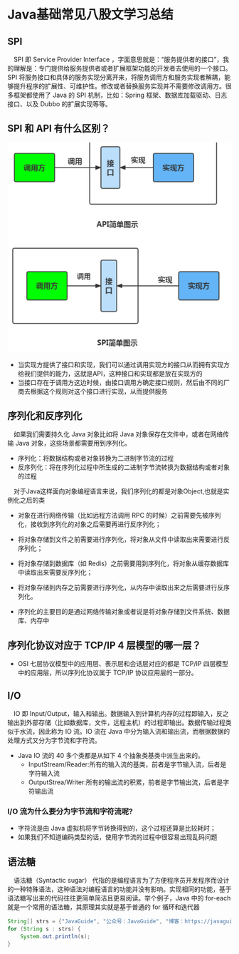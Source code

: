 # Java基础常见八股文学习总结


## SPI

&emsp;SPI 即 Service Provider Interface ，字面意思就是：“服务提供者的接口”，我的理解是：专门提供给服务提供者或者扩展框架功能的开发者去使用的一个接口。SPI 将服务接口和具体的服务实现分离开来，将服务调用方和服务实现者解耦，能够提升程序的扩展性、可维护性。修改或者替换服务实现并不需要修改调用方。很多框架都使用了 Java 的 SPI 机制，比如：Spring 框架、数据库加载驱动、日志接口、以及 Dubbo 的扩展实现等等。

## SPI 和 API 有什么区别？

![图 0](../images/4c22c6d3aadc3dca2b053e30846f1434a8aa4bf3cac09ea9f8293c6c0b01c378.png)  

* 当实现方提供了接口和实现，我们可以通过调用实现方的接口从而拥有实现方给我们提供的能力，这就是API，这种接口和实现都是放在实现方的
* 当接口存在于调用方这边时候，由接口调用方确定接口规则，然后由不同的厂商去根据这个规则对这个接口进行实现，从而提供服务

## 序列化和反序列化


&emsp;如果我们需要持久化 Java 对象比如将 Java 对象保存在文件中，或者在网络传输 Java 对象，这些场景都需要用到序列化。



* 序列化：将数据结构或者对象转换为二进制字节流的过程
* 反序列化：将在序列化过程中所生成的二进制字节流转换为数据结构或者对象的过程

&emsp;对于Java这样面向对象编程语言来说，我们序列化的都是对象Object,也就是实例化之后的类

* 对象在进行网络传输（比如远程方法调用 RPC 的时候）之前需要先被序列化，接收到序列化的对象之后需要再进行反序列化；
* 将对象存储到文件之前需要进行序列化，将对象从文件中读取出来需要进行反序列化；
* 将对象存储到数据库（如 Redis）之前需要用到序列化，将对象从缓存数据库中读取出来需要反序列化；
* 将对象存储到内存之前需要进行序列化，从内存中读取出来之后需要进行反序列化。


* 序列化的主要目的是通过网络传输对象或者说是将对象存储到文件系统、数据库、内存中

## 序列化协议对应于 TCP/IP 4 层模型的哪一层？


* OSI 七层协议模型中的应用层、表示层和会话层对应的都是 TCP/IP 四层模型中的应用层，所以序列化协议属于 TCP/IP 协议应用层的一部分。


## I/O

&emsp;IO 即 Input/Output，输入和输出。数据输入到计算机内存的过程即输入，反之输出到外部存储（比如数据库，文件，远程主机）的过程即输出。数据传输过程类似于水流，因此称为 IO 流。IO 流在 Java 中分为输入流和输出流，而根据数据的处理方式又分为字节流和字符流。

* Java IO 流的 40 多个类都是从如下 4 个抽象类基类中派生出来的。
  * InputStream/Reader:所有的输入流的基类，前者是字节输入流，后者是字符输入流
  * OutputStrea/Writer:所有的输出流的积累，前者是字节输出流，后者是字符输出流


### I/O 流为什么要分为字节流和字符流呢?

* 字符流是由 Java 虚拟机将字节转换得到的，这个过程还算是比较耗时；
* 如果我们不知道编码类型的话，使用字节流的过程中很容易出现乱码问题

## 语法糖

&emsp;语法糖（Syntactic sugar） 代指的是编程语言为了方便程序员开发程序而设计的一种特殊语法，这种语法对编程语言的功能并没有影响。实现相同的功能，基于语法糖写出来的代码往往更简单简洁且更易阅读。举个例子，Java 中的 for-each 就是一个常用的语法糖，其原理其实就是基于普通的 for 循环和迭代器

```java
String[] strs = {"JavaGuide", "公众号：JavaGuide", "博客：https://javaguide.cn/"};
for (String s : strs) {
    System.out.println(s);
}


```
